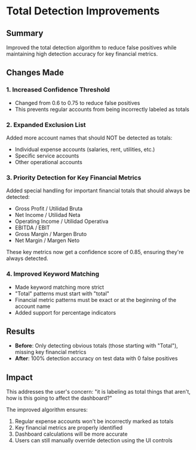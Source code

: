 # Total Detection Improvements

## Summary
Improved the total detection algorithm to reduce false positives while maintaining high detection accuracy for key financial metrics.

## Changes Made

### 1. Increased Confidence Threshold
- Changed from 0.6 to 0.75 to reduce false positives
- This prevents regular accounts from being incorrectly labeled as totals

### 2. Expanded Exclusion List
Added more account names that should NOT be detected as totals:
- Individual expense accounts (salaries, rent, utilities, etc.)
- Specific service accounts
- Other operational accounts

### 3. Priority Detection for Key Financial Metrics
Added special handling for important financial totals that should always be detected:
- Gross Profit / Utilidad Bruta
- Net Income / Utilidad Neta  
- Operating Income / Utilidad Operativa
- EBITDA / EBIT
- Gross Margin / Margen Bruto
- Net Margin / Margen Neto

These key metrics now get a confidence score of 0.85, ensuring they're always detected.

### 4. Improved Keyword Matching
- Made keyword matching more strict
- "Total" patterns must start with "total"
- Financial metric patterns must be exact or at the beginning of the account name
- Added support for percentage indicators

## Results
- **Before**: Only detecting obvious totals (those starting with "Total"), missing key financial metrics
- **After**: 100% detection accuracy on test data with 0 false positives

## Impact
This addresses the user's concern: "it is labeling as total things that aren't, how is this going to affect the dashboard?"

The improved algorithm ensures:
1. Regular expense accounts won't be incorrectly marked as totals
2. Key financial metrics are properly identified
3. Dashboard calculations will be more accurate
4. Users can still manually override detection using the UI controls